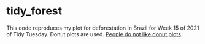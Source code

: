 # tidy_forest

This code reproduces my plot for deforestation in Brazil for Week 15 of 2021 of Tidy Tuesday.
Donut plots are used. [People do not like donut plots](https://www.linkedin.com/pulse/donut-charts-good-bad-ugly-miranda-li/).
